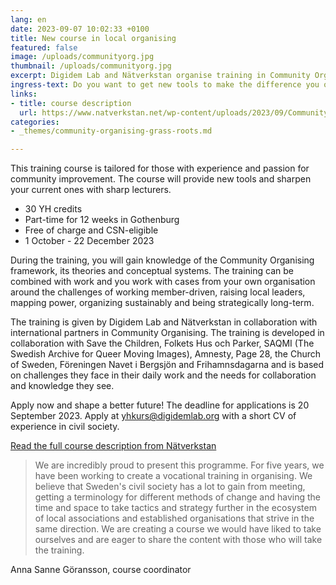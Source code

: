 ```yaml
---
lang: en
date: 2023-09-07 10:02:33 +0100
title: New course in local organising
featured: false
image: /uploads/communityorg.jpg
thumbnail: /uploads/communityorg.jpg
excerpt: Digidem Lab and Nätverkstan organise training in Community Organising.
ingress-text: Do you want to get new tools to make the difference you or your organisation is working on?
links:
- title: course description
  url: https://www.natverkstan.net/wp-content/uploads/2023/09/Community-Organizer_2023_rev.pdf
categories:
- _themes/community-organising-grass-roots.md

---
```


This training course is tailored for those with experience and passion for community improvement. The course will provide new tools and sharpen your current ones with sharp lecturers.

* 30 YH credits
* Part-time for 12 weeks in Gothenburg
* Free of charge and CSN-eligible
* 1 October - 22 December 2023

During the training, you will gain knowledge of the Community Organising framework, its theories and conceptual systems. The training can be combined with work and you work with cases from your own organisation around the challenges of working member-driven, raising local leaders, mapping power, organizing sustainably and being strategically long-term.

The training is given by Digidem Lab and Nätverkstan in collaboration with international partners in Community Organising. The training is developed in collaboration with Save the Children, Folkets Hus och Parker, SAQMI (The Swedish Archive for Queer Moving Images), Amnesty, Page 28, the Church of Sweden, Föreningen Navet i Bergsjön and Frihamnsdagarna and is based on challenges they face in their daily work and the needs for collaboration and knowledge they see.

Apply now and shape a better future! The deadline for applications is 20 September 2023. Apply at [yhkurs@digidemlab.org](mailto:yhkurs@digidemlab.org) with a short CV of experience in civil society.

[Read the full course description from Nätverkstan](https://digidemlab.us16.list-manage.com/track/click?u=fa4e278976123653c61866aa8&id=342b7c7efd&e=cfa7b1c069)


> We are incredibly proud to present this programme. For five years, we have been working to create a vocational training in organising. We believe that Sweden's civil society has a lot to gain from meeting, getting a terminology for different methods of change and having the time and space to take tactics and strategy further in the ecosystem of local associations and established organisations that strive in the same direction. We are creating a course we would have liked to take ourselves and are eager to share the content with those who will take the training.

Anna Sanne Göransson, course coordinator

